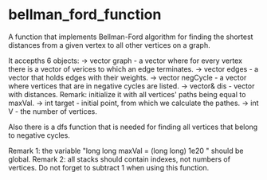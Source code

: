 # bellman_ford_function
A function that implements Bellman-Ford algorithm for finding the shortest distances from a given vertex to all other vertices on a graph.

It accepths 6 objects:
-> vector<vector> graph - a vector where for every vertex there is a vector of verices to which an edge terminates.
-> vector<Edge> edges - a vector that holds edges with their weights.
-> vector<bool> negCycle - a vector where vertices that are in negative cycles are listed.
-> vector<long long>& dis - vector with distances. Remark: initialize it with 
all vertices' paths being equal to maxVal.
-> int target - initial point, from which we calculate the pathes.
-> int V - the number of vertices.

Also there is a dfs function that is needed for finding all vertices that belong to negative cycles. 

Remark 1: the variable "long long maxVal = (long long) 1e20 " should be global.
Remark 2: all stacks should contain indexes, not numbers of vertices. Do not forget to subtract 1 when using this function.
